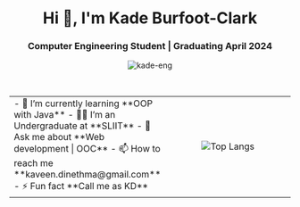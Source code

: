 <h1 align="center">Hi 👋, I'm Kade Burfoot-Clark</h1>
<h3 align="center">Computer Engineering Student | Graduating April 2024</h3>
<p align="center"> <img src="https://komarev.com/ghpvc/?username=kade-eng&label=Profile%20views&color=0e75b6&style=flat" alt="kade-eng" /> </p>

<br>

<table align="center">
<tr border="none">
<td width="50%" align="left">
- 🌱 I’m currently learning **OOP with Java**
- 🧑‍🎓 I’m an Undergraduate at **SLIIT**
- 💬 Ask me about **Web development | OOC**
- 📫 How to reach me **kaveen.dinethma@gmail.com**
- ⚡ Fun fact **Call me as KD**
</td>
<td width="50%" align="center">

  ![Top Langs](https://github-readme-stats.vercel.app/api/top-langs/?username=kade-eng&langs_count_private=true&theme=radical&card_width=445)

</td>
</tr>
</table>

